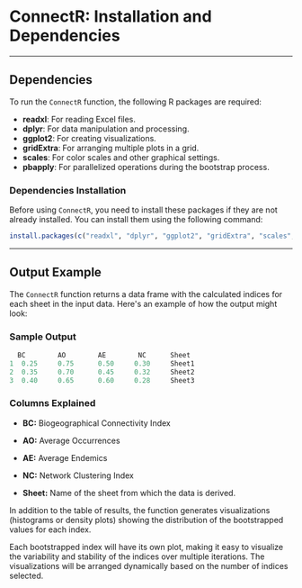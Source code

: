 # ConnectR: Installation and Dependencies

---

## **Dependencies**

To run the `ConnectR` function, the following R packages are required:

- **readxl**: For reading Excel files.  
- **dplyr**: For data manipulation and processing.  
- **ggplot2**: For creating visualizations.  
- **gridExtra**: For arranging multiple plots in a grid.  
- **scales**: For color scales and other graphical settings.  
- **pbapply**: For parallelized operations during the bootstrap process.

### **Dependencies Installation**
Before using `ConnectR`, you need to install these packages if they are not already installed. 
You can install them using the following command:

```R
install.packages(c("readxl", "dplyr", "ggplot2", "gridExtra", "scales", "pbapply"))
```

---

## **Output Example**

The `ConnectR` function returns a data frame with the calculated indices for each sheet in the input data. Here's an example of how the output might look:

### **Sample Output**

```R
  BC        AO        AE        NC      Sheet
1  0.25     0.75      0.50     0.30     Sheet1
2  0.35     0.70      0.45     0.32     Sheet2
3  0.40     0.65      0.60     0.28     Sheet3
```
### **Columns Explained**

- **BC:** Biogeographical Connectivity Index
  
- **AO:** Average Occurrences

- **AE:** Average Endemics

- **NC:** Network Clustering Index

- **Sheet:** Name of the sheet from which the data is derived.

In addition to the table of results, the function generates visualizations (histograms or density plots) showing the distribution of the bootstrapped values for each index.

Each bootstrapped index will have its own plot, making it easy to visualize the variability and stability of the indices over multiple iterations. The visualizations will be arranged dynamically based on the number of indices selected.
